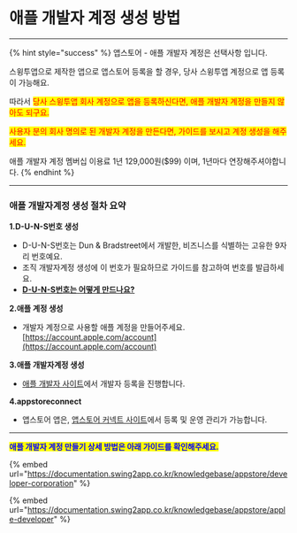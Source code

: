 # 애플 개발자 계정 생성 방법

***

{% hint style="success" %}
앱스토어 - 애플 개발자 계정은 선택사항 입니다.

스윙투앱으로 제작한 앱으로 앱스토어 등록을 할 경우, 당사 스윙투앱 계정으로 앱 등록이 가능해요.



따라서 <mark style="color:red;">당사 스윙투앱 회사 계정으로 앱을 등록하신다면, 애플 개발자 계정을 만들지 않아도 되구요.</mark>

<mark style="color:red;">사용자 분의 회사 명의로 된 개발자 계정을 만든다면, 가이드를 보시고 계정 생성을 해주세요.</mark>



애플 개발자 계정 멤버십 이용료 1년 129,000원($99) 이며, 1년마다 연장해주셔야합니다.&#x20;
{% endhint %}

***



### 애플 개발자계정 생성 절차 요약 <a href="#id-1" id="id-1"></a>

**1.D-U-N-S번호 생성**

* D-U-N-S번호는 Dun & Bradstreet에서 개발한, 비즈니스를 식별하는 고유한 9자리 번호예요.
* 조직 개발자계정 생성에 이 번호가 필요하므로 가이드를 참고하여 번호를 발급하세요.
* [**D-U-N-S번호는 어떻게 만드나요?**](https://documentation.swing2app.co.kr/developer/duns)

**2.애플 계정 생성**

* 개발자 계정으로 사용할 애플 계정을 만들어주세요. [https://account.apple.com/account](https://account.apple.com/account)

**3.애플 개발자계정 생성**&#x20;

* [애플 개발자 사이트](https://developer.apple.com)에서 개발자 등록을 진행합니다. &#x20;

**4.appstoreconnect**

* 앱스토어 앱은, [앱스토어 커넥트 사이트](https://appstoreconnect.apple.com/)에서 등록 및 운영 관리가 가능합니다.&#x20;

***



<mark style="color:blue;">**애플 개발자 계정 만들기 상세 방법은 아래 가이드를 확인해주세요.**</mark>&#x20;

{% embed url="https://documentation.swing2app.co.kr/knowledgebase/appstore/developer-corporation" %}

{% embed url="https://documentation.swing2app.co.kr/knowledgebase/appstore/apple-developer" %}



